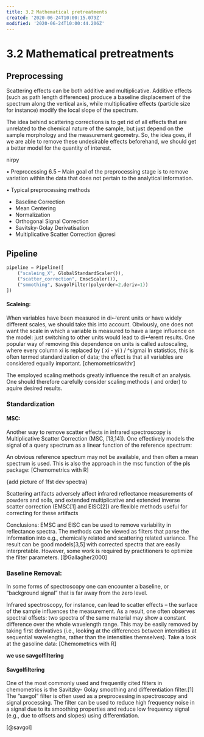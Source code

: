 ```yaml
---
title: 3.2 Mathematical pretreatments
created: '2020-06-24T10:00:15.079Z'
modified: '2020-06-24T10:00:44.206Z'
---
```


# 3.2 Mathematical pretreatments


## Preprocessing

Scattering effects can be both additive and multiplicative. Additive effects (such as path length differences) produce a baseline displacement of the spectrum along the vertical axis, while multiplicative effects (particle size for instance)  modify the local slope of the spectrum.

The idea behind scattering corrections is to get rid of all effects that are unrelated to the chemical nature of the sample, but just depend on the sample morphology and the measurement geometry.  So, the idea goes, if we are able to remove these undesirable effects beforehand, we should get a better model for the quantity of interest.

nirpy





• Preprocessing 6.5
– Main goal of the preprocessing stage is to remove variation within the data that does not pertain to the analytical information.

• Typical preprocessing methods
* Baseline Correction
* Mean Centering
* Normalization
* Orthogonal Signal Correction 
* Savitsky-Golay Derivatisation
* Multiplicative Scatter Correction
@presi


## Pipeline

```python
pipeline = Pipeline([
    ("scaleing_X", GlobalStandardScaler()),
    ("scatter_correction", EmscScaler()),
    ("smmothing", SavgolFilter(polyorder=2,deriv=1))
])
```

#### Scaleing:

When variables have been measured in di↵erent units or have widely different scales, we should take this into account. Obviously, one does not want the scale in which a variable is measured to have a large influence on the model: just switching to other units would lead to di↵erent results. One popular way of removing this dependence on units is called autoscaling, where every column xi is replaced by
( xi - yi ) / ^sigmai
In statistics, this is often termed standardization of data; the effect is that all variables are considered equally important.
[chemometricswithr]


The employed scaling methods greatly influence the result of an analysis. One should therefore carefully consider scaling methods ( and  order) to aquire desired results.

 

### Standardization

#### MSC:

Another way to remove scatter effects in infrared spectroscopy is Multiplicative Scatter Correction (MSC, [13,14]). One effectively models the signal of a query spectrum as a linear function of the reference spectrum: 

An obvious reference spectrum may not be available, and then often a mean spectrum is used. This is also the approach in the msc function of the pls package: [Chemometrics with R]

{add picture of 1fst dev spectra}


Scattering artifacts adversely affect infrared reflectance measurements of powders and soils, and extended multiplicative and extended inverse scatter correction (EMSC[1] and EISC[2]) are flexible methods useful for correcting for these artifacts

Conclusions: EMSC and EISC can be used to remove variability in reflectance spectra. The methods can be viewed as filters that parse the information into e.g., chemically related and scattering related variance. The result can be good models[3,5] with corrected spectra that are easily interpretable. However, some work is required by practitioners to optimize the filter parameters.
[@Gallagher2000]


### Baseline Removal:
In some forms of spectroscopy one can encounter a baseline, or “background signal” that is far away from the zero level. 



Infrared spectroscopy, for instance, can lead to scatter effects – the surface of the sample influences the measurement. As a result, one often observes spectral offsets: two spectra of the same material may show a constant difference over the whole wavelength range. This may be easily removed by taking first derivatives (i.e., looking at the differences between intensities at sequential wavelengths, rather than the intensities themselves). Take a look at the gasoline data: [Chemometrics with R]

__we use savgolfiltering__

#### Savgolfiltering
One of the most commonly used and frequently cited filters in chemometrics is the Savitzky- Golay smoothing and differentiation filter.[1] The “savgol” filter is often used as a preprocessing in spectroscopy and signal processing. The filter can be used to reduce high frequency noise in a signal due to its smoothing properties and reduce low frequency signal (e.g., due to offsets and slopes) using differentiation.

[@savgol]

 


